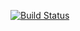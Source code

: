   [![Build Status](https://dev.azure.com/adamishaq12/Space%20Game%20-web%20-%20Workflow/_apis/build/status/mslearn-tailspin-spacegame-web?branchName=code-workflow)](https://dev.azure.com/adamishaq12/Space%20Game%20-web%20-%20Workflow/_build/latest?definitionId=30&branchName=code-workflow)
